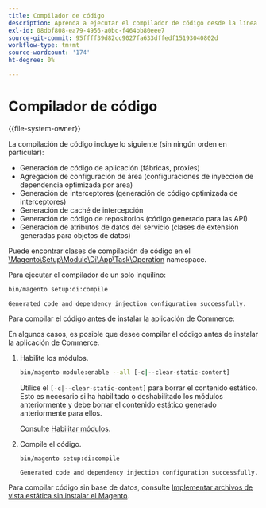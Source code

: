 ```yaml
---
title: Compilador de código
description: Aprenda a ejecutar el compilador de código desde la línea de comandos.
exl-id: 08dbf808-ea79-4956-a0bc-f464bb80eee7
source-git-commit: 95ffff39d82cc9027fa633dffedf15193040802d
workflow-type: tm+mt
source-wordcount: '174'
ht-degree: 0%

---
```


# Compilador de código

{{file-system-owner}}

La compilación de código incluye lo siguiente (sin ningún orden en particular):

- Generación de código de aplicación (fábricas, proxies)
- Agregación de configuración de área (configuraciones de inyección de dependencia optimizada por área)
- Generación de interceptores (generación de código optimizada de interceptores)
- Generación de caché de intercepción
- Generación de código de repositorios (código generado para las API)
- Generación de atributos de datos del servicio (clases de extensión generadas para objetos de datos)

Puede encontrar clases de compilación de código en el [\Magento\Setup\Module\Di\App\Task\Operation][operation] namespace.

Para ejecutar el compilador de un solo inquilino:

```bash
bin/magento setup:di:compile
```

```terminal
Generated code and dependency injection configuration successfully.
```

Para compilar el código antes de instalar la aplicación de Commerce:

En algunos casos, es posible que desee compilar el código antes de instalar la aplicación de Commerce.

1. Habilite los módulos.

   ```bash
   bin/magento module:enable --all [-c|--clear-static-content]
   ```

   Utilice el `[-c|--clear-static-content]` para borrar el contenido estático. Esto es necesario si ha habilitado o deshabilitado los módulos anteriormente y debe borrar el contenido estático generado anteriormente para ellos.

   Consulte [Habilitar módulos](../../installation/tutorials/manage-modules.md).

1. Compile el código.

   ```bash
   bin/magento setup:di:compile
   ```

   ```terminal
   Generated code and dependency injection configuration successfully.
   ```

Para compilar código sin base de datos, consulte [Implementar archivos de vista estática sin instalar el Magento](../cli/static-view-file-deployment.md).

<!-- link definitions -->

[operation]: https://github.com/magento/magento2/blob/2.4/setup/src/Magento/Setup/Module/Di/App/Task/Operation
